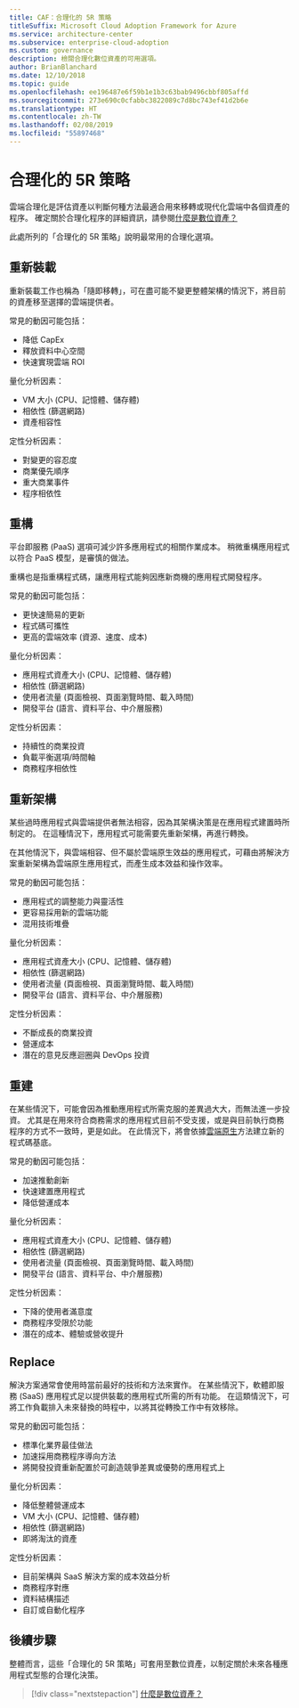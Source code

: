 ```yaml
---
title: CAF：合理化的 5R 策略
titleSuffix: Microsoft Cloud Adoption Framework for Azure
ms.service: architecture-center
ms.subservice: enterprise-cloud-adoption
ms.custom: governance
description: 檢閱合理化數位資產的可用選項。
author: BrianBlanchard
ms.date: 12/10/2018
ms.topic: guide
ms.openlocfilehash: ee196487e6f59b1e1b3c63bab9496cbbf805affd
ms.sourcegitcommit: 273e690c0cfabbc3822089c7d8bc743ef41d2b6e
ms.translationtype: HT
ms.contentlocale: zh-TW
ms.lasthandoff: 02/08/2019
ms.locfileid: "55897468"
---
```

# <a name="the-5-rs-of-rationalization"></a>合理化的 5R 策略

雲端合理化是評估資產以判斷何種方法最適合用來移轉或現代化雲端中各個資產的程序。 確定關於合理化程序的詳細資訊，請參閱[什麼是數位資產？](overview.md)

此處所列的「合理化的 5R 策略」說明最常用的合理化選項。

## <a name="rehost"></a>重新裝載

重新裝載工作也稱為「隨即移轉」，可在盡可能不變更整體架構的情況下，將目前的資產移至選擇的雲端提供者。

常見的動因可能包括：

* 降低 CapEx
* 釋放資料中心空間
* 快速實現雲端 ROI

量化分析因素：

* VM 大小 (CPU、記憶體、儲存體)
* 相依性 (篩選網路)
* 資產相容性

定性分析因素：

* 對變更的容忍度
* 商業優先順序
* 重大商業事件
* 程序相依性

## <a name="refactor"></a>重構

平台即服務 (PaaS) 選項可減少許多應用程式的相關作業成本。 稍微重構應用程式以符合 PaaS 模型，是審慎的做法。

重構也是指重構程式碼，讓應用程式能夠因應新商機的應用程式開發程序。

常見的動因可能包括：

* 更快速簡易的更新
* 程式碼可攜性
* 更高的雲端效率 (資源、速度、成本)

量化分析因素：

* 應用程式資產大小 (CPU、記憶體、儲存體)
* 相依性 (篩選網路)
* 使用者流量 (頁面檢視、頁面瀏覽時間、載入時間)
* 開發平台 (語言、資料平台、中介層服務)

定性分析因素：

* 持續性的商業投資
* 負載平衡選項/時間軸
* 商務程序相依性

## <a name="rearchitect"></a>重新架構

某些過時應用程式與雲端提供者無法相容，因為其架構決策是在應用程式建置時所制定的。 在這種情況下，應用程式可能需要先重新架構，再進行轉換。

在其他情況下，與雲端相容、但不屬於雲端原生效益的應用程式，可藉由將解決方案重新架構為雲端原生應用程式，而產生成本效益和操作效率。

常見的動因可能包括：

* 應用程式的調整能力與靈活性
* 更容易採用新的雲端功能
* 混用技術堆疊

量化分析因素：

* 應用程式資產大小 (CPU、記憶體、儲存體)
* 相依性 (篩選網路)
* 使用者流量 (頁面檢視、頁面瀏覽時間、載入時間)
* 開發平台 (語言、資料平台、中介層服務)

定性分析因素：

* 不斷成長的商業投資
* 營運成本
* 潛在的意見反應迴圈與 DevOps 投資

## <a name="rebuild"></a>重建

在某些情況下，可能會因為推動應用程式所需克服的差異過大大，而無法進一步投資。 尤其是在用來符合商務需求的應用程式目前不受支援，或是與目前執行商務程序的方式不一致時，更是如此。 在此情況下，將會依據[雲端原生](https://azure.microsoft.com/overview/cloudnative/)方法建立新的程式碼基底。

常見的動因可能包括：

* 加速推動創新
* 快速建置應用程式
* 降低營運成本

量化分析因素：

* 應用程式資產大小 (CPU、記憶體、儲存體)
* 相依性 (篩選網路)
* 使用者流量 (頁面檢視、頁面瀏覽時間、載入時間)
* 開發平台 (語言、資料平台、中介層服務)

定性分析因素：

* 下降的使用者滿意度
* 商務程序受限於功能
* 潛在的成本、體驗或營收提升

## <a name="replace"></a>Replace

解決方案通常會使用時當前最好的技術和方法來實作。 在某些情況下，軟體即服務 (SaaS) 應用程式足以提供裝載的應用程式所需的所有功能。 在這類情況下，可將工作負載排入未來替換的時程中，以將其從轉換工作中有效移除。

常見的動因可能包括：

* 標準化業界最佳做法
* 加速採用商務程序導向方法
* 將開發投資重新配置於可創造競爭差異或優勢的應用程式上

量化分析因素：

* 降低整體營運成本
* VM 大小 (CPU、記憶體、儲存體)
* 相依性 (篩選網路)
* 即將淘汰的資產

定性分析因素：

* 目前架構與 SaaS 解決方案的成本效益分析
* 商務程序對應
* 資料結構描述
* 自訂或自動化程序

## <a name="next-steps"></a>後續步驟

整體而言，這些「合理化的 5R 策略」可套用至數位資產，以制定關於未來各種應用程式型態的合理化決策。

> [!div class="nextstepaction"]
> [什麼是數位資產？](overview.md)

